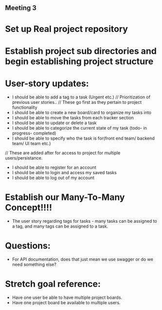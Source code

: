 ## Meeting 3
# Set up Real project repository
# Establish project sub directories and begin establishing project structure

# User-story updates:
- I should be able to add a tag to a task (Urgent etc.)
// Prioritization of previous user stories..
// These go first as they pertain to project functionality
- I should be able to create a new board/card to organize my tasks into
- I should be able to move the tasks from each tracker section
- I should be able to update or delete a task
- I should be able to categorize the current state of my task (todo- in progress- completed)
- I should be able to specify who the task is for(front end team/ backend team/ UI team etc.)

// These are added after for access to project for multiple users/persistance.
- I should be able to register for an account
- I should be able to login and access my saved tasks
- I should be able to log out of my account


# Establish our Many-To-Many Concept!!!!
- The user story regarding tags for tasks - many tasks can be assigned to a tag, and many tags can be assigned to a task.


# Questions:
- For API documentation, does that just mean we use swagger or do we need something else?



# Stretch goal reference:
- Have one user be able to have multiple project boards.
- Have one project board be available to multiple users.
